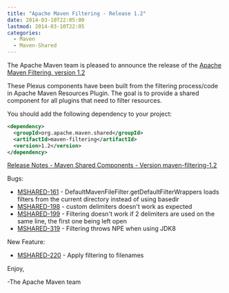 ```yaml
---
title: "Apache Maven Filtering - Release 1.2"
date: 2014-03-10T22:05:00
lastmod: 2014-03-10T22:05
categories:
  - Maven
  - Maven-Shared
---
```

The Apache Maven team is pleased to announce the release of 
the [Apache Maven Filtering, version 1.2](http://maven.apache.org/shared/maven-filtering/)

These Plexus components have been built from the filtering process/code in Apache Maven Resources Plugin.
The goal is to provide a shared component for all plugins that need to filter resources.


You should add the following dependency to your project:

```xml
<dependency>
  <groupId>org.apache.maven.shared</groupId>
  <artifactId>maven-filtering</artifactId>
  <version>1.2</version>
</dependency>
``` 

<!-- more -->

[Release Notes - Maven Shared Components - Version maven-filtering-1.2](http://jira.codehaus.org/secure/ReleaseNote.jspa?projectId=11761&version=18729&styleName=Html)

Bugs:

 * [MSHARED-161](https://issues.apache.org/jira/browse/MSHARED-161) - DefaultMavenFileFilter.getDefaultFilterWrappers loads filters from the current directory instead of using basedir
 * [MSHARED-198](https://issues.apache.org/jira/browse/MSHARED-198) - custom delimiters doesn't work as expected
 * [MSHARED-199](https://issues.apache.org/jira/browse/MSHARED-199) - Filtering doesn't work if 2 delimiters are used on the same line, the first one being left open
 * [MSHARED-319](https://issues.apache.org/jira/browse/MSHARED-319) - Filtering throws NPE when using JDK8


New Feature:

 * [MSHARED-220](https://issues.apache.org/jira/browse/MSHARED-220) - Apply filtering to filenames

Enjoy,

-The Apache Maven team

